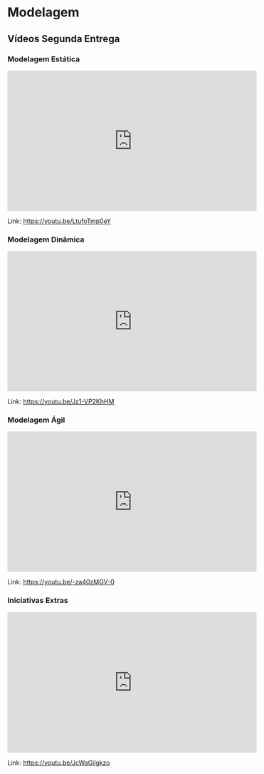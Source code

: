 # Modelagem

## Vídeos Segunda Entrega

### Modelagem Estática

<iframe width="560" height="315" src="https://www.youtube.com/embed/LtufoTmp0eY" frameborder="0" allow="accelerometer; autoplay; clipboard-write; encrypted-media; gyroscope; picture-in-picture" allowfullscreen></iframe>

Link: https://youtu.be/LtufoTmp0eY

### Modelagem Dinâmica

<iframe width="560" height="315" src="https://www.youtube.com/embed/Jz1-VP2KhHM" frameborder="0" allow="accelerometer; autoplay; clipboard-write; encrypted-media; gyroscope; picture-in-picture" allowfullscreen></iframe>

Link: https://youtu.be/Jz1-VP2KhHM

### Modelagem Ágil

<iframe width="560" height="315" src="https://www.youtube.com/embed/-za40zMGV-0" frameborder="0" allow="accelerometer; autoplay; clipboard-write; encrypted-media; gyroscope; picture-in-picture" allowfullscreen></iframe>

Link: https://youtu.be/-za40zMGV-0

### Iniciativas Extras

<iframe width="560" height="315" src="https://www.youtube.com/embed/JcWaGilgkzo" frameborder="0" allow="accelerometer; autoplay; clipboard-write; encrypted-media; gyroscope; picture-in-picture" allowfullscreen></iframe>

Link: https://youtu.be/JcWaGilgkzo
